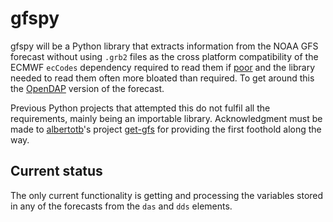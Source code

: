 # gfspy
gfspy will be a Python library that extracts information from the NOAA GFS forecast without using `.grb2` files as the cross platform compatibility of the ECMWF `ecCodes` dependency required to read them if [poor](https://github.com/ecmwf/eccodes-python#system-dependencies) and the library needed to read them often more bloated than required. To get around this the [OpenDAP](https://nomads.ncep.noaa.gov/) version of the forecast.

Previous Python projects that attempted this do not fulfil all the requirements, mainly being an importable library. Acknowledgment must be made to [albertotb](https://github.com/albertotb)'s project [get-gfs](https://github.com/albertotb/get-gfs) for providing the first foothold along the way.

## Current status
The only current functionality is getting and processing the variables stored in any of the forecasts from the `das` and `dds` elements.
